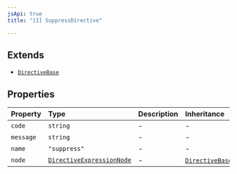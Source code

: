 ```yaml
---
jsApi: true
title: "[I] SuppressDirective"

---
```

## Extends

- [`DirectiveBase`](DirectiveBase.md)

## Properties

| Property | Type | Description | Inheritance |
| :------ | :------ | :------ | :------ |
| `code` | `string` | - | - |
| `message` | `string` | - | - |
| `name` | `"suppress"` | - | - |
| `node` | [`DirectiveExpressionNode`](DirectiveExpressionNode.md) | - | [`DirectiveBase`](DirectiveBase.md).`node` |
